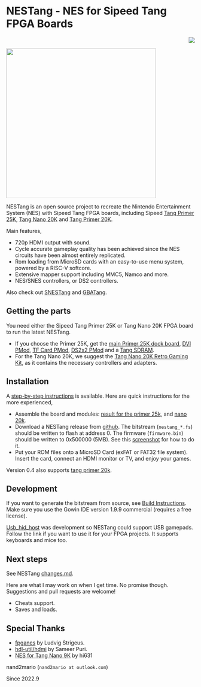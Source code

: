 # NESTang - NES for Sipeed Tang FPGA Boards 

<p align="right">
  <a title="Releases" href="https://github.com/nand2mario/nestang/releases"><img src="https://img.shields.io/github/commits-since/nand2mario/nestang/latest.svg?longCache=true&style=flat-square&logo=git&logoColor=fff"></a>
</p>

<img src="doc/images/nestang0.8rc.jpg" width=400>

NESTang is an open source project to recreate the Nintendo Entertainment System (NES) with Sipeed Tang FPGA boards, including Sipeed [Tang Primer 25K](https://wiki.sipeed.com/hardware/en/tang/tang-primer-25k/primer-25k.html), [Tang Nano 20K](https://wiki.sipeed.com/hardware/en/tang/tang-nano-20k/nano-20k.html) and [Tang Primer 20K](https://wiki.sipeed.com/hardware/en/tang/tang-primer-20k/primer-20k.html).

Main features,

- 720p HDMI output with sound.
- Cycle accurate gameplay quality has been achieved since the NES circuits have been almost entirely replicated.
- Rom loading from MicroSD cards with an easy-to-use menu system, powered by a RISC-V softcore.
- Extensive mapper support including MMC5, Namco and more.
- NES/SNES controllers, or DS2 controllers.

Also check out [SNESTang](https://github.com/nand2mario/snestang) and [GBATang](https://github.com/nand2mario/gbatang). 

## Getting the parts

You need either the Sipeed Tang Primer 25K or Tang Nano 20K FPGA board to run the latest NESTang.

* If you choose the Primer 25K, get the [main Primer 25K dock board](https://wiki.sipeed.com/hardware/en/tang/tang-primer-25k/primer-25k.html), [DVI PMod](https://wiki.sipeed.com/hardware/en/tang/tang-PMOD/FPGA_PMOD.html#PMOD_DVI), [TF Card PMod](https://wiki.sipeed.com/hardware/en/tang/tang-PMOD/FPGA_PMOD.html#PMOD_TF-CARD), [DS2x2 PMod](https://wiki.sipeed.com/hardware/en/tang/tang-PMOD/FPGA_PMOD.html#PMOD_DS2x2) and a [Tang SDRAM](https://wiki.sipeed.com/hardware/en/tang/tang-PMOD/FPGA_PMOD.html#TANG-40P-MODULE).
* For the Tang Nano 20K, we suggest the [Tang Nano 20K Retro Gaming Kit](https://www.amazon.com/GW2AR-18-Computer-Debugger-Multiple-Emulator/dp/B0C5XLBQ6C), as it contains the necessary controllers and adapters.

## Installation

A [step-by-step instructions](https://github.com/nand2mario/snestang/blob/main/doc/installation.md) is available. Here are quick instructions for the more experienced,

* Assemble the board and modules: [result for the primer 25k](https://github.com/nand2mario/snestang/raw/main/doc/images/primer25k_setup.jpg), and [nano 20k](https://github.com/nand2mario/snestang/raw/main/doc/images/nano20k_setup.jpg).
* Download a NESTang release from [github](https://github.com/nand2mario/nestang/releases). The bitstream (`nestang_*.fs`) should be written to flash at address 0. The firmware (`firmware.bin`) should be written to 0x500000 (5MB). See this [screenshot](https://github.com/nand2mario/snestang/blob/main/doc/images/programmer_firmware.png) for how to do it.
* Put your ROM files onto a MicroSD Card (exFAT or FAT32 file system). Insert the card, connect an HDMI monitor or TV, and enjoy your games.

Version 0.4 also supports [tang primer 20k](doc/primer20k.md).

## Development

If you want to generate the bitstream from source, see [Build Instructions](https://nand2mario.github.io/nestang-doc/dev/build_bitstream/). Make sure you use the Gowin IDE version 1.9.9 commercial (requires a free license).

[Usb_hid_host](https://github.com/nand2mario/usb_hid_host) was development so NESTang could support USB gamepads. Follow the link if you want to use it for your FPGA projects. It supports keyboards and mice too.

## Next steps

See NESTang [changes.md](CHANGES.md).

Here are what I may work on when I get time. No promise though. Suggestions and pull requests are welcome!
* Cheats support.
* Saves and loads.

## Special Thanks

* [fpganes](https://github.com/strigeus/fpganes) by Ludvig Strigeus.
* [hdl-util/hdmi](https://github.com/hdl-util/hdmi) by Sameer Puri.
* [NES for Tang Nano 9K](https://github.com/hi631/tang-nano-9K) by hi631

nand2mario (`nand2mario at outlook.com`)

Since 2022.9

